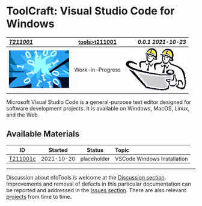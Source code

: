 <!-- index.md 0.0.1                 UTF-8                          2021-10-23
     ----1----|----2----|----3----|----4----|----5----|----6----|----7----|--*

                      VISUAL STUDIO CODE FOR WINDOWS
     -->

# ToolCraft: Visual Studio Code for Windows

| ***[T211001](.)*** | [tools](../)[>t211001](.) | ***0.0.1 2021-10-23*** |
| :--                |       :-:          | --: |
| ![nfotools](../../images/nfoWorks-2014-06-02-1702-LogoSmall.png) | Work-in-Progress | ![Hard Hat Area](../../images/hardhat-logo.gif) |

Microsoft Visual Studio Code is a general-purpose text editor designed for
software development projects.  It is available on Windows, MacOS, Linux, and
the Web.

## Available Materials

| **ID** | **Started** | **Status** | **Topic** |
|   :-:   |   :-:   |  :-:   |  :--  |
| [T211001c](T211001c/) | 2021-10-20 | placeholder | VSCode Windows Installation |

----

Discussion about nfoTools is welcome at the
[Discussion section](https://github.com/orcmid/nfoTools/discussions).
Improvements and removal of defects in this particular documentation can be
reported and addressed in the
[Issues section](https://github.com/orcmid/nfoTools/issues).  There are also
relevant [projects](https://github.com/orcmid/nfoTools/projects) from time to
time.

<!-- ----1----|----2----|----3----|----4----|----5----|----6----|----7----|--*

     0.0.1 2021-10-23T19:23Z Introduce T211001c
     0.0.0 2021-10-20T21:00Z Clone from tools/index.md for boilerplate

               *** end of docs/tools/T211001/index.md ***
     -->
